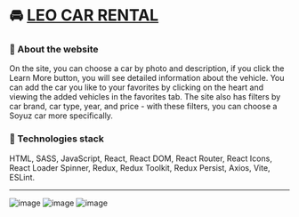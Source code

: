 # 🚘 [LEO CAR RENTAL](https://leo-car-rental.vercel.app/)

### 📝 About the website
On the site, you can choose a car by photo and description, if you click the Learn More button, you will see detailed information about the vehicle. You can add the car you like to your favorites by clicking on the heart and viewing the added vehicles in the favorites tab. The site also has filters by car brand, car type, year, and price - with these filters, you can choose a Soyuz car more specifically.

### 🧰 Technologies stack
HTML, SASS, JavaScript, React, React DOM, React Router, React Icons, React Loader Spinner, Redux, Redux Toolkit, Redux Persist, Axios, Vite, ESLint.

---
![image](https://github.com/svmoskalyov/leo-car-rental/assets/107481840/96fbed55-b7eb-49ee-9868-88c689f1f051)
![image](https://github.com/svmoskalyov/leo-car-rental/assets/107481840/8cf48ba1-b74f-4a18-affc-5e3b1c62c1da)
![image](https://github.com/svmoskalyov/leo-car-rental/assets/107481840/9a79a15c-5448-4aae-b544-f2567ef028e6)
